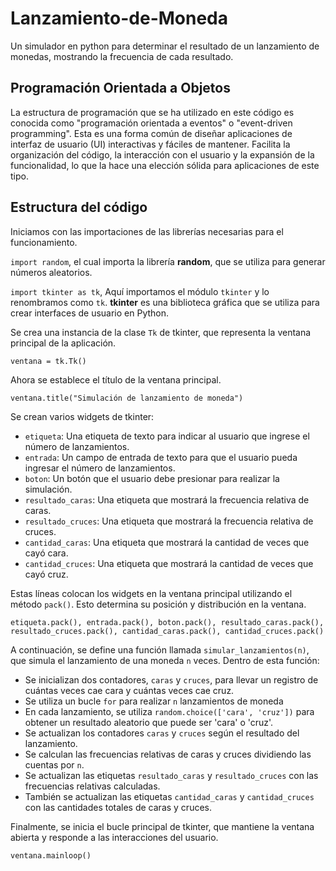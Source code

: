 # Lanzamiento-de-Moneda
Un simulador en python para determinar el resultado de un lanzamiento de monedas, mostrando la frecuencia de cada resultado.

## Programación Orientada a Objetos

La estructura de programación que se ha utilizado en este código es conocida como "programación orientada a eventos" o "event-driven programming". Esta es una forma común de diseñar aplicaciones de interfaz de usuario (UI) interactivas y fáciles de mantener. Facilita la organización del código, la interacción con el usuario y la expansión de la funcionalidad, lo que la hace una elección sólida para aplicaciones de este tipo.

## Estructura del código

Iniciamos con las importaciones de las librerías necesarias para el funcionamiento.

`import random`, el cual importa la librería **random**, que se utiliza para generar números aleatorios.

`import tkinter as tk`, Aquí importamos el módulo `tkinter` y lo renombramos como `tk`. **tkinter** es una biblioteca gráfica que se utiliza para crear interfaces de usuario en Python.

Se crea una instancia de la clase `Tk` de tkinter, que representa la ventana principal de la aplicación.
```
ventana = tk.Tk()
```
Ahora se establece el título de la ventana principal.
```
ventana.title("Simulación de lanzamiento de moneda")
```
Se crean varios widgets de tkinter:
- `etiqueta`: Una etiqueta de texto para indicar al usuario que ingrese el número de lanzamientos. 
- `entrada`: Un campo de entrada de texto para que el usuario pueda ingresar el número de lanzamientos.
- `boton`: Un botón que el usuario debe presionar para realizar la simulación.
- `resultado_caras`: Una etiqueta que mostrará la frecuencia relativa de caras.
- `resultado_cruces`: Una etiqueta que mostrará la frecuencia relativa de cruces.
- `cantidad_caras`: Una etiqueta que mostrará la cantidad de veces que cayó cara.
- `cantidad_cruces`: Una etiqueta que mostrará la cantidad de veces que cayó cruz.

Estas líneas colocan los widgets en la ventana principal utilizando el método `pack()`. Esto determina su posición y distribución en la ventana.
```
etiqueta.pack(), entrada.pack(), boton.pack(), resultado_caras.pack(), 
resultado_cruces.pack(), cantidad_caras.pack(), cantidad_cruces.pack()
```
A continuación, se define una función llamada `simular_lanzamientos(n)`, que simula el lanzamiento de una moneda `n` veces. Dentro de esta función:
- Se inicializan dos contadores, `caras` y `cruces`, para llevar un registro de cuántas veces cae cara y cuántas veces cae cruz.
- Se utiliza un bucle `for` para realizar `n` lanzamientos de moneda
- En cada lanzamiento, se utiliza `random.choice(['cara', 'cruz'])` para obtener un resultado aleatorio que puede ser 'cara' o 'cruz'.
- Se actualizan los contadores `caras` y `cruces` según el resultado del lanzamiento.
- Se calculan las frecuencias relativas de caras y cruces dividiendo las cuentas por `n`.
- Se actualizan las etiquetas `resultado_caras` y `resultado_cruces` con las frecuencias relativas calculadas.
- También se actualizan las etiquetas `cantidad_caras` y `cantidad_cruces` con las cantidades totales de caras y cruces.

Finalmente, se inicia el bucle principal de tkinter, que mantiene la ventana abierta y responde a las interacciones del usuario.
 ```
ventana.mainloop()
```
